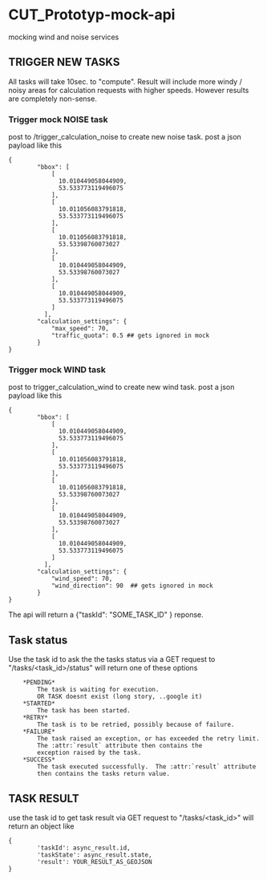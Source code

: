 # CUT_Prototyp-mock-api
mocking wind and noise services

## TRIGGER NEW TASKS
All tasks will take 10sec. to "compute".
Result will include more windy / noisy areas for calculation requests with higher speeds. However results are completely non-sense.

### Trigger mock NOISE task
post to /trigger_calculation_noise to create new noise task. 
post a json payload like this 
```
{
        "bbox": [
            [
              10.010449058044909,
              53.533773119496075
            ],
            [
              10.011056083791818,
              53.533773119496075
            ],
            [
              10.011056083791818,
              53.53398760073027
            ],
            [
              10.010449058044909,
              53.53398760073027
            ],
            [
              10.010449058044909,
              53.533773119496075
            ]
          ],
        "calculation_settings": {
            "max_speed": 70,
            "traffic_quota": 0.5 ## gets ignored in mock
        }
}
```


### Trigger mock WIND task
post to trigger_calculation_wind to create new wind task. 
post a json payload like this 
```
{
        "bbox": [
            [
              10.010449058044909,
              53.533773119496075
            ],
            [
              10.011056083791818,
              53.533773119496075
            ],
            [
              10.011056083791818,
              53.53398760073027
            ],
            [
              10.010449058044909,
              53.53398760073027
            ],
            [
              10.010449058044909,
              53.533773119496075
            ]
          ],
        "calculation_settings": {
            "wind_speed": 70,
            "wind_direction": 90  ## gets ignored in mock
        }
}
```


The api will return a {"taskId": "SOME_TASK_ID" } reponse. 

## Task status
Use the task id to ask the the tasks status via a GET request to "/tasks/<task_id>/status" 
will return one of these options

```
    *PENDING*
        The task is waiting for execution. 
        OR TASK doesnt exist (long story, ..google it)
    *STARTED*
        The task has been started.
    *RETRY*
        The task is to be retried, possibly because of failure.
    *FAILURE*
        The task raised an exception, or has exceeded the retry limit.
        The :attr:`result` attribute then contains the
        exception raised by the task.
    *SUCCESS*
        The task executed successfully.  The :attr:`result` attribute
        then contains the tasks return value.
```


## TASK RESULT
use the task id to get task result via GET request to "/tasks/<task_id>"
will return an object like
```
{
        'taskId': async_result.id,
        'taskState': async_result.state,
        'result': YOUR_RESULT_AS_GEOJSON
}
```
